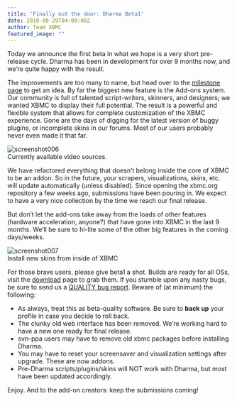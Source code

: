 ```yaml
---
title: 'Finally out the door: Dharma Beta1'
date: 2010-08-29T04:00:00Z
author: Team XBMC
featured_image: ""
---
```

Today we announce the first beta in what we hope is a very short pre-release cycle. Dharma has been in development for over 9 months now, and we’re quite happy with the result.

 The improvements are too many to name, but head over to the [milestone page](http://trac.xbmc.org/milestone/10.0) to get an idea. By far the biggest new feature is the Add-ons system. Our community is full of talented script-writers, skinners, and designers; we wanted XBMC to display their full potential. The result is a powerful and flexible system that allows for complete customization of the XBMC experience. Gone are the days of digging for the latest version of buggy plugins, or incomplete skins in our forums. Most of our users probably never even made it that far.

 ![](/sites/default/files/uploads/screenshot006.png "screenshot006")  
 Currently available video sources.

  We have refactored everything that doesn’t belong inside the core of XBMC to be an addon. So in the future, your scrapers, visualizations, skins, etc. will update automatically (unless disabled). Since opening the xbmc.org repository a few weeks ago, submissions have been pouring in. We expect to have a very nice collection by the time we reach our final release.

 But don’t let the add-ons take away from the loads of other features (hardware acceleration, anyone?) that have gone into XBMC in the last 9 months. We’ll be sure to hi-lite some of the other big features in the coming days/weeks.

 ![](/sites/default/files/uploads/screenshot0071.png "screenshot007")  
 Install new skins from inside of XBMC

   For those brave users, please give beta1 a shot. Builds are ready for all OSs, visit the [download](http://mirrors.xbmc.org/releases/) page to grab them. If you stumble upon any nasty bugs, be sure to send us a [QUALITY bug report](https://kodi.wiki/view/HOW-TO_submit_a_proper_Bug_Report). Beware of (at minimum) the following:

 
 * As always, treat this as beta-quality software. Be sure to **back up** your profile in case you decide to roll back.
 * The clunky old web interface has been removed. We’re working hard to have a new one ready for final release.
 * svn-ppa users may have to remove old xbmc packages before installing Dharma.
 * You may have to reset your screensaver and visualization settings after upgrade. These are now addons.
 * Pre-Dharma scripts/plugins/skins will NOT work with Dharma, but most have been updated accordingly.
 
 Enjoy. And to the add-on creators: keep the submissions coming!

 